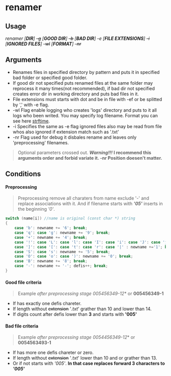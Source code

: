 # renamer
## Usage

*renamer [**DIR**] ~~-g~~ [**GOOD DIR**] ~~-b~~ [**BAD DIR**] -e [**FILE EXTENSIONS**] ~~-i~~ [**IGNORED FILES**] ~~-wl~~ [**FORMAT**] ~~-nr~~*
## Arguments
- Renames files in specified directory by pattern and puts it in specified bad folder or specified good folder.
- If good dir not specified puts renamed files at the same folder may reprocess it many times(not recommended), if bad dir not specified creates error dir in working directory and puts bad files in it.
- File extensions must starts with dot and be in file with -ef or be splitted by ',' with -e flag.
- -wl Flag enable logging who creates 'logs' directory and puts to it all logs who been writed. You may specify log filename. Format you can see here [strftime](http://www.cplusplus.com/reference/ctime/strftime/).
- -i Specifies the same as -e flag ignored files also may be read from file whos also ignored if extension match such as '.txt'
- -nr Flag used for debug it disbales rename and leaves only 'preprocessing' filenames.
> Optional parameters crossed out.
> **_Warning!!!_ I recommend this arguments order and forbid variate it. -nr Position doesen't matter.**
## Conditions
#### Preprocessing
> Preprocessing remove all charaters from name exclude '-' and replace associations with it. And if filename starts with **_'05'_** inserts in the beginning _'0'_.

```c++
switch (name[i]) //name is original (const char *) string
{
	case 'b': newname += '6'; break;
	case 'q': case 'g': newname += '9'; break;
	case '+': newname += '4'; break;
	case '!': case 'L': case 'l': case 'I': case 'i': case 'J': case 'j':
	case ']': case '[': case 't': case 'r': case '|' : newname +='1'; break;
	case 'S': case 's': newname += '5'; break;
	case 'O': case 'o': case ')': newname += '0'; break;
	case 'B': newname += '8'; break;
	case '-': newname += '-'; defis++; break;
}
```

#### Good file criteria
> Example _after preprocessing stage_ *005456349-12** or **005456349-1**
- If has exactly one defis chareter.
- If length without ~~extension~~ '_.txt_' grather than 10 and lower than 14.
- If digits count after defis lower than **3** and starts with **'005'**
#### Bad file criteria
> Example _after preprocessing stage_ *0054456349-12** or **0054563493-1**
- If has more one defis chareter or zero.
- If length without ~~extension~~ '_.txt_' lower than 10 and or grather than 13.
- Or if not starts with *'005'*. **In that case replaces forward 3 characters to _'005'_**